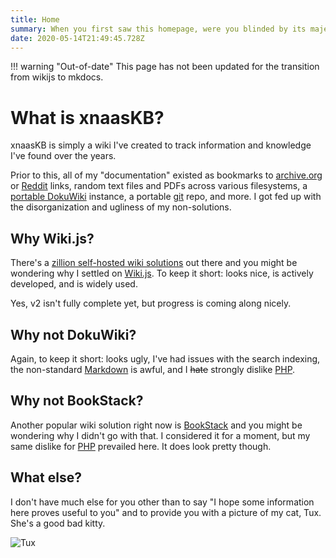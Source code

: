 ```yaml
---
title: Home
summary: When you first saw this homepage, were you blinded by its majesty? Paralyzed? Dumbstruck?
date: 2020-05-14T21:49:45.728Z
---
```


!!! warning "Out-of-date"
    This page has not been updated for the transition from wikijs to mkdocs.

# What is xnaasKB?

xnaasKB is simply a wiki I've created to track information and knowledge I've found over the years.

Prior to this, all of my "documentation" existed as bookmarks to [archive.org](https://archive.org) or [Reddit](https://reddit.com) links, random text files and PDFs across various filesystems, a [portable DokuWiki](https://www.dokuwiki.org/install:dokuwiki_on_a_stick) instance, a portable [git](https://en.wikipedia.org/wiki/Git) repo, and more. I got fed up with the disorganization and ugliness of my non-solutions.

## Why Wiki.js?

There's a [zillion self-hosted wiki solutions](https://www.wikimatrix.org/?filter=download) out there and you might be wondering why I settled on [Wiki.js](https://js.wiki/). To keep it short: looks nice, is actively developed, and is widely used.

Yes, v2 isn't fully complete yet, but progress is coming along nicely.

## Why not DokuWiki?

Again, to keep it short: looks ugly, I've had issues with the search indexing, the non-standard [Markdown](https://en.wikipedia.org/wiki/Markdown) is awful, and I ~~hate~~ strongly dislike [PHP](https://en.wikipedia.org/wiki/PHP).

## Why not BookStack?

Another popular wiki solution right now is [BookStack](https://www.bookstackapp.com) and you might be wondering why I didn't go with that. I considered it for a moment, but my same dislike for [PHP](https://en.wikipedia.org/wiki/PHP) prevailed here. It does look pretty though.

## What else?

I don't have much else for you other than to say "I hope some information here proves useful to you" and to provide you with a picture of my cat, Tux. She's a good bad kitty.

![Tux](https://p.xnaas.info/tux-av.png)
